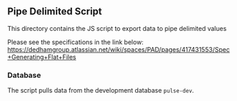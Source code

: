 ## Pipe Delimited Script
This directory contains the JS script to export data to pipe delimited values

Please see the specifications in the link below:
https://dedhamgroup.atlassian.net/wiki/spaces/PAD/pages/417431553/Spec+Generating+Flat+Files

### Database
The script pulls data from the development database `pulse-dev`.
